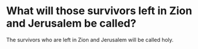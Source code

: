 # What will those survivors left in Zion and Jerusalem be called?

The survivors who are left in Zion and Jerusalem will be called holy.

